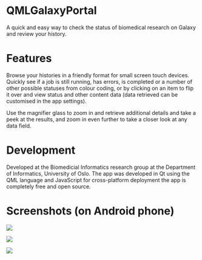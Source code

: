 QMLGalaxyPortal
===============

A quick and easy way to check the status of biomedical research on Galaxy and review your history.

# Features

Browse your histories in a friendly format for small screen touch devices. Quickly see if a job is still running, has errors, is completed or a number of other possible statuses from colour coding, or by clicking on an item to flip it over and view status and other content data (data retrieved can be customised in the app settings).

Use the magnifier glass to zoom in and retrieve additional details and take a peek at the results, and zoom in even further to take a closer look at any data field.

# Development

Developed at the Biomedicial Informatics research group at the Department of Informatics, University of Oslo. The app was developed in Qt using the QML language and JavaScript for cross-platform deployment the app is completely free and open source.

# Screenshots (on Android phone)

![](http://i955.photobucket.com/albums/ae34/Bornich/Screenshot_2014-10-28-13-23-28_zpsbca8ea27.png)

![](http://i955.photobucket.com/albums/ae34/Bornich/Screenshot_2014-10-28-13-23-41_zps07f0c2c8.png)

![](http://i955.photobucket.com/albums/ae34/Bornich/Screenshot_2014-10-28-14-18-52_zps418f1dcd.png)

